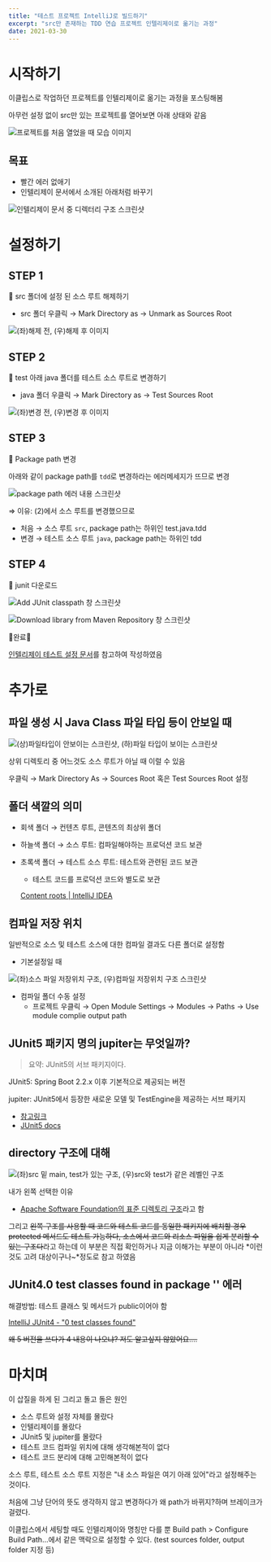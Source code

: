 ```yaml
---
title: "테스트 프로젝트 IntelliJ로 빌드하기"
excerpt: "src만 존재하는 TDD 연습 프로젝트 인텔리제이로 옮기는 과정"
date: 2021-03-30
---
```



# 시작하기

이클립스로 작업하던 프로젝트를 인텔리제이로 옮기는 과정을 포스팅해봄

아무런 설정 없이 src만 있는 프로젝트를 열어보면 아래 상태와 같음

![프로젝트를 처음 열었을 때 모습 이미지](/assets/images/post/2021-03-30-building-with-tdd-project-intellij_1.png)

## 목표

- 빨간 에러 없애기
- 인텔리제이 문서에서 소개된 아래처럼 바꾸기

![인텔리제이 문서 중 디렉터리 구조 스크린샷](/assets/images/post/2021-03-30-building-with-tdd-project-intellij_2.png)

# 설정하기

## STEP 1

🚩 src 폴더에 설정 된 소스 루트 해제하기

- src 폴더 우클릭 → Mark Directory as → Unmark as Sources Root

![(좌)해제 전, (우)해제 후 이미지](/assets/images/post/2021-03-30-building-with-tdd-project-intellij_3.png)

## STEP 2

🚩 test 아래 java 폴더를 테스트 소스 루트로 변경하기

- java 폴더 우클릭 → Mark Directory as → Test Sources Root

![(좌)변경 전, (우)변경 후 이미지](/assets/images/post/2021-03-30-building-with-tdd-project-intellij_4.png)


## STEP 3

🚩 Package path 변경

아래와 같이 package path를 `tdd`로 변경하라는 에러메세지가 뜨므로 변경

![package path 에러 내용 스크린샷](/assets/images/post/2021-03-30-building-with-tdd-project-intellij_5.png)

⇒ 이유: (2)에서 소스 루트를 변경했으므로

- 처음 → 소스 루트 `src`, package path는 하위인 test.java.tdd
- 변경 → 테스트 소스 루트 `java`, package path는 하위인 tdd

## STEP 4

🚩 junit 다운로드

![Add JUnit classpath 창 스크린샷](/assets/images/post/2021-03-30-building-with-tdd-project-intellij_6.png)

![Download library from Maven Repository 창 스크린샷](/assets/images/post/2021-03-30-building-with-tdd-project-intellij_7.png)

🎈완료🎈

[인텔리제이 테스트 설정 문서](https://www.jetbrains.com/help/idea/testing.html#add-testing-libraries)를 참고하여 작성하였음

# 추가로

## 파일 생성 시 Java Class 파일 타입 등이 안보일 때

![(상)파일타입이 안보이는 스크린샷, (하)파일 타입이 보이는 스크린샷](/assets/images/post/2021-03-30-building-with-tdd-project-intellij_8.png)

상위 디렉토리 중 어느것도 소스 루트가 아닐 때 이럴 수 있음

우클릭 → Mark Directory As → Sources Root 혹은 Test Sources Root 설정


## 폴더 색깔의 의미

- 회색 폴더 → 컨텐츠 루트, 콘텐츠의 최상위 폴더
- 하늘색 폴더 → 소스 루트: 컴파일해야하는 프로덕션 코드 보관
- 초록색 폴더 → 테스트 소스 루트: 테스트와 관련된 코드 보관
    - 테스트 코드를 프로덕션 코드와 별도로 보관

    [Content roots | IntelliJ IDEA](https://www.jetbrains.com/help/idea/content-roots.html#folder-categories)


## 컴파일 저장 위치

일반적으로 소스 및 테스트 소스에 대한 컴파일 결과도 다른 폴더로 설정함

- 기본설정일 때

![(좌)소스 파일 저장위치 구조, (우)컴파일 저장위치 구조 스크린샷](/assets/images/post/2021-03-30-building-with-tdd-project-intellij_9.png)

- 컴파일 폴더 수동 설정
    - 프로젝트 우클릭 → Open Module Settings → Modules → Paths → Use module complie output path


## JUnit5 패키지 명의 jupiter는 무엇일까?

> 요약: JUnit5의 서브 패키지이다.

JUnit5: Spring Boot 2.2.x 이후 기본적으로 제공되는 버전

jupiter: JUnit5에서 등장한 새로운 모델 및 TestEngine을 제공하는 서브 패키지

- [참고링크](https://sabarada.tistory.com/79)
- [JUnit5 docs](https://junit.org/junit5/docs/current/user-guide/)


## directory 구조에 대해

![(좌)src 밑 main, test가 있는 구조, (우)src와 test가 같은 레벨인 구조](/assets/images/post/2021-03-30-building-with-tdd-project-intellij_10.png)

내가 왼쪽 선택한 이유

- [Apache Software Foundation의 표준 디렉토리 구조](http://maven.apache.org/guides/introduction/introduction-to-the-standard-directory-layout.html)라고 함

그리고 ~~왼쪽 구조를 사용할 때 코드와 테스트 코드를 동일한 패키지에 배치할 경우 protected 메서드도 테스트 가능하다, 소스에서 코드와 리소스 파일을 쉽게 분리할 수 있는 구조다~~라고 하는데 이 부분은 직접 확인하거나 지금 이해가는 부분이 아니라 *이런 것도 고려 대상이구나~*정도로 참고 하였음 


## JUnit4.0 test classes found in package '<default package>' 에러

해결방법: 테스트 클래스 및 메서드가 public이어야 함

[IntelliJ JUnit4 - "0 test classes found"](https://www.reddit.com/r/javahelp/comments/4ca825/intellij_junit4_0_test_classes_found/?st=ixec25w2&sh=8e1fa458)

~~왜 5 버전을 쓰다가 4 내용이 나오냐? 저도 알고싶지 않았어요....~~


# 마치며

이 삽질을 하게 된 그리고 돌고 돌은 원인

- 소스 루트와 설정 자체를 몰랐다
- 인텔리제이를 몰랐다
- JUnit5 및 jupiter를 몰랐다
- 테스트 코드 컴파일 위치에 대해 생각해본적이 없다
- 테스트 코드 분리에 대해 고민해본적이 없다

소스 루트, 테스트 소스 루트 지정은 "내 소스 파일은 여기 아래 있어"라고 설정해주는 것이다.

처음에 그냥 단어의 뜻도 생각하지 않고 변경하다가 왜 path가 바뀌지?하며 브레이크가 걸렸다.

이클립스에서 세팅할 때도 인텔리제이와 명칭만 다를 뿐 Build path > Configure Build Path...에서 같은 맥락으로 설정할 수 있다. (test sources folder, output folder 지정 등)
